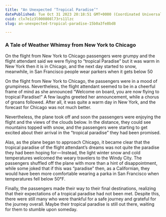 ```yaml
---
title: "An Unexpected ‘Tropical Paradise’"
datePublished: Tue Oct 31 2023 20:18:51 GMT+0000 (Coordinated Universal Time)
cuid: clv7e1z3l000808l73rs11lzc
slug: an-unexpected-tropical-paradise-15b0a3fe8bd8

---
```


### A Tale of Weather Whimsy from New York to Chicago

On the flight from New York to Chicago passengers were grumpy and the flight attendant said we were flying to “tropical Paradise” but it was warm in New York then it is in Chicago, and the next day started to snow, meanwhile, in San Francisco people wear parkers when it gets below 50

On the flight from New York to Chicago, the passengers were in a mood of grumpiness. Nevertheless, the flight attendant seemed to be in a cheerful frame of mind as she announced “Welcome on board, you are now flying to tropical Paradise!” A few laughs greeted her announcement, while a chorus of groans followed. After all, it was quite a warm day in New York, and the forecast for Chicago was not much better.

Nevertheless, the plane took off and soon the passengers were enjoying the flight and the views of the clouds below. In the distance, they could see mountains topped with snow, and the passengers were starting to get excited about their arrival in the “tropical paradise” they had been promised.

Alas, as the plane began to approach Chicago, it became clear that the tropical paradise of the flight attendant’s dreams was not quite the paradise they had been hoping for — Instead, the light winter snow and cold temperatures welcomed the weary travelers to the Windy City. The passengers shuffled off the plane with more than a hint of disappointment, while some joked that if this was “paradise” then, as a Californian, they would have been more comfortable wearing a parka in San Francisco when temperatures fell below 50°F.

Finally, the passengers made their way to their final destinations, realizing that their expectations of a tropical paradise had not been met. Despite this, there were still many who were thankful for a safe journey and grateful for the journey overall. Maybe their tropical paradise is still out there, waiting for them to stumble upon someday.